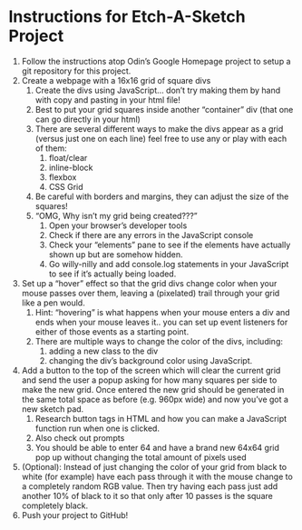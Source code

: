 # Instructions for Etch-A-Sketch Project

1. Follow the instructions atop Odin’s Google Homepage project to setup a git repository for this project.
2. Create a webpage with a 16x16 grid of square divs
    1. Create the divs using JavaScript… don’t try making them by hand with copy and pasting in your html file!
    2. Best to put your grid squares inside another “container” div (that one can go directly in your html)
    3. There are several different ways to make the divs appear as a grid (versus just one on each line) feel free to use any or play with each of them:
        1.   float/clear
        2.  inline-block
        3. flexbox
        4.  CSS Grid
    4. Be careful with borders and margins, they can adjust the size of the squares!
    5. “OMG, Why isn’t my grid being created???”
        1.   Open your browser’s developer tools
        2.  Check if there are any errors in the JavaScript console
        3. Check your “elements” pane to see if the elements have actually shown up but are somehow hidden.
        4.  Go willy-nilly and add console.log statements in your JavaScript to see if it’s actually being loaded.
3. Set up a “hover” effect so that the grid divs change color when your mouse passes over them, leaving a (pixelated) trail through your grid like a pen would.
    1. Hint: “hovering” is what happens when your mouse enters a div and ends when your mouse leaves it.. you can set up event listeners for either of those events as a starting point.
    2. There are multiple ways to change the color of the divs, including:
        1.  adding a new class to the div
        2. changing the div’s background color using JavaScript.
4. Add a button to the top of the screen which will clear the current grid and send the user a popup asking for how many squares per side to make the new grid. Once entered the new grid should be generated in the same total space as before (e.g. 960px wide) and now you’ve got a new sketch pad.
    1. Research button tags in HTML and how you can make a JavaScript function run when one is clicked.
    2. Also check out prompts
    3. You should be able to enter 64 and have a brand new 64x64 grid pop up without changing the total amount of pixels used
5. (Optional): Instead of just changing the color of your grid from black to white (for example) have each pass through it with the mouse change to a completely random RGB value. Then try having each pass just add another 10% of black to it so that only after 10 passes is the square completely black.
6. Push your project to GitHub!
